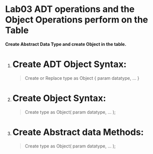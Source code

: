 # Lab03 ADT operations and the Object Operations perform on the Table

**Create Abstract Data Type and create Object in the table.**

1. Create ADT Object Syntax:
   =========================
   > Create or Replace type <type-name> as Object {
    param datatype,
     ...
   }
   > 
2. Create Object Syntax:
   =====================
   > Create type <type-name> as Object(
     param datatype,
     ...
   );

3. Create Abstract data Methods:
   =====================
   > Create type <type-name> as Object(
     param datatype,
     ...
   );
